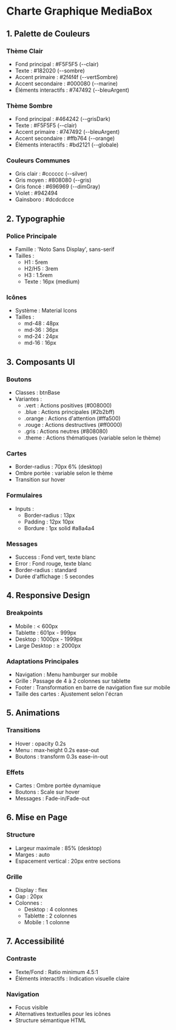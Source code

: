 # Charte Graphique MediaBox

## 1. Palette de Couleurs

### Thème Clair
- Fond principal : #F5F5F5 (--clair)
- Texte : #182020 (--sombre)
- Accent primaire : #2f4f4f (--vertSombre)
- Accent secondaire : #000080 (--marine)
- Éléments interactifs : #747492 (--bleuArgent)

### Thème Sombre
- Fond principal : #464242 (--grisDark)
- Texte : #F5F5F5 (--clair)
- Accent primaire : #747492 (--bleuArgent)
- Accent secondaire : #ffb764 (--orange)
- Éléments interactifs : #bd2121 (--globale)

### Couleurs Communes
- Gris clair : #cccccc (--silver)
- Gris moyen : #808080 (--gris)
- Gris foncé : #696969 (--dimGray)
- Violet : #942494
- Gainsboro : #dcdcdcce

## 2. Typographie

### Police Principale
- Famille : 'Noto Sans Display', sans-serif
- Tailles :
  - H1 : 5rem
  - H2/H5 : 3rem
  - H3 : 1.5rem
  - Texte : 16px (medium)

### Icônes
- Système : Material Icons
- Tailles : 
  - md-48 : 48px
  - md-36 : 36px
  - md-24 : 24px
  - md-16 : 16px

## 3. Composants UI

### Boutons
- Classes : btnBase
- Variantes :
  - .vert : Actions positives (#008000)
  - .blue : Actions principales (#2b2bff)
  - .orange : Actions d'attention (#ffa500)
  - .rouge : Actions destructives (#ff0000)
  - .gris : Actions neutres (#808080)
  - .theme : Actions thématiques (variable selon le thème)

### Cartes
- Border-radius : 70px 6% (desktop)
- Ombre portée : variable selon le thème
- Transition sur hover

### Formulaires
- Inputs :
  - Border-radius : 13px
  - Padding : 12px 10px
  - Bordure : 1px solid #a8a4a4

### Messages
- Success : Fond vert, texte blanc
- Error : Fond rouge, texte blanc
- Border-radius : standard
- Durée d'affichage : 5 secondes

## 4. Responsive Design

### Breakpoints
- Mobile : < 600px
- Tablette : 601px - 999px
- Desktop : 1000px - 1999px
- Large Desktop : ≥ 2000px

### Adaptations Principales
- Navigation : Menu hamburger sur mobile
- Grille : Passage de 4 à 2 colonnes sur tablette
- Footer : Transformation en barre de navigation fixe sur mobile
- Taille des cartes : Ajustement selon l'écran

## 5. Animations

### Transitions
- Hover : opacity 0.2s
- Menu : max-height 0.2s ease-out
- Boutons : transform 0.3s ease-in-out

### Effets
- Cartes : Ombre portée dynamique
- Boutons : Scale sur hover
- Messages : Fade-in/Fade-out

## 6. Mise en Page

### Structure
- Largeur maximale : 85% (desktop)
- Marges : auto
- Espacement vertical : 20px entre sections

### Grille
- Display : flex
- Gap : 20px
- Colonnes : 
  - Desktop : 4 colonnes
  - Tablette : 2 colonnes
  - Mobile : 1 colonne

## 7. Accessibilité

### Contraste
- Texte/Fond : Ratio minimum 4.5:1
- Éléments interactifs : Indication visuelle claire

### Navigation
- Focus visible
- Alternatives textuelles pour les icônes
- Structure sémantique HTML
